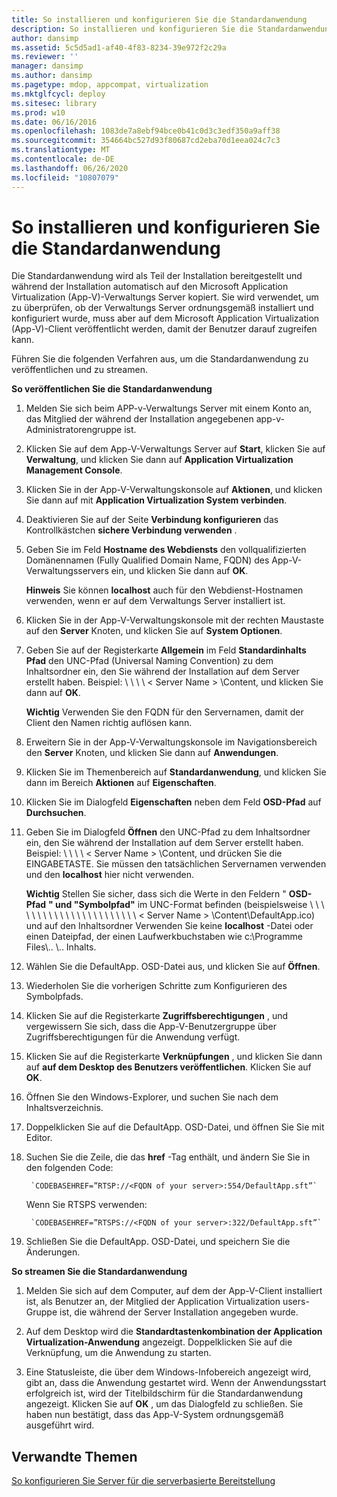 ```yaml
---
title: So installieren und konfigurieren Sie die Standardanwendung
description: So installieren und konfigurieren Sie die Standardanwendung
author: dansimp
ms.assetid: 5c5d5ad1-af40-4f83-8234-39e972f2c29a
ms.reviewer: ''
manager: dansimp
ms.author: dansimp
ms.pagetype: mdop, appcompat, virtualization
ms.mktglfcycl: deploy
ms.sitesec: library
ms.prod: w10
ms.date: 06/16/2016
ms.openlocfilehash: 1083de7a8ebf94bce0b41c0d3c3edf350a9aff38
ms.sourcegitcommit: 354664bc527d93f80687cd2eba70d1eea024c7c3
ms.translationtype: MT
ms.contentlocale: de-DE
ms.lasthandoff: 06/26/2020
ms.locfileid: "10807079"
---
```

# So installieren und konfigurieren Sie die Standardanwendung


Die Standardanwendung wird als Teil der Installation bereitgestellt und während der Installation automatisch auf den Microsoft Application Virtualization (App-V)-Verwaltungs Server kopiert. Sie wird verwendet, um zu überprüfen, ob der Verwaltungs Server ordnungsgemäß installiert und konfiguriert wurde, muss aber auf dem Microsoft Application Virtualization (App-V)-Client veröffentlicht werden, damit der Benutzer darauf zugreifen kann.

Führen Sie die folgenden Verfahren aus, um die Standardanwendung zu veröffentlichen und zu streamen.

**So veröffentlichen Sie die Standardanwendung**

1.  Melden Sie sich beim APP-v-Verwaltungs Server mit einem Konto an, das Mitglied der während der Installation angegebenen app-v-Administratorengruppe ist.

2.  Klicken Sie auf dem App-V-Verwaltungs Server auf **Start**, klicken Sie auf **Verwaltung**, und klicken Sie dann auf **Application Virtualization Management Console**.

3.  Klicken Sie in der App-V-Verwaltungskonsole auf **Aktionen**, und klicken Sie dann auf mit **Application Virtualization System verbinden**.

4.  Deaktivieren Sie auf der Seite **Verbindung konfigurieren** das Kontrollkästchen **sichere Verbindung verwenden** .

5.  Geben Sie im Feld **Hostname des Webdiensts** den vollqualifizierten Domänennamen (Fully Qualified Domain Name, FQDN) des App-V-Verwaltungsservers ein, und klicken Sie dann auf **OK**.

    **Hinweis**  Sie können **localhost** auch für den Webdienst-Hostnamen verwenden, wenn er auf dem Verwaltungs Server installiert ist.

     

6.  Klicken Sie in der App-V-Verwaltungskonsole mit der rechten Maustaste auf den **Server** Knoten, und klicken Sie auf **System Optionen**.

7.  Geben Sie auf der Registerkarte **Allgemein** im Feld **Standardinhalts Pfad** den UNC-Pfad (Universal Naming Convention) zu dem Inhaltsordner ein, den Sie während der Installation auf dem Server erstellt haben. Beispiel: \ \ \ \ &lt; Server Name &gt; \\Content, und klicken Sie dann auf **OK**.

    **Wichtig**  Verwenden Sie den FQDN für den Servernamen, damit der Client den Namen richtig auflösen kann.

     

8.  Erweitern Sie in der App-V-Verwaltungskonsole im Navigationsbereich den **Server** Knoten, und klicken Sie dann auf **Anwendungen**.

9.  Klicken Sie im Themenbereich auf **Standardanwendung**, und klicken Sie dann im Bereich **Aktionen** auf **Eigenschaften**.

10. Klicken Sie im Dialogfeld **Eigenschaften** neben dem Feld **OSD-Pfad** auf **Durchsuchen**.

11. Geben Sie im Dialogfeld **Öffnen** den UNC-Pfad zu dem Inhaltsordner ein, den Sie während der Installation auf dem Server erstellt haben. Beispiel: \ \ \ \ &lt; Server Name &gt; \\Content, und drücken Sie die EINGABETASTE. Sie müssen den tatsächlichen Servernamen verwenden und den **localhost** hier nicht verwenden.

    **Wichtig**  Stellen Sie sicher, dass sich die Werte in den Feldern " **OSD-Pfad** **" und "Symbolpfad"** im UNC-Format befinden (beispielsweise \ \ \ \ \ \ \ \ \ \ \ \ \ \ \ \ \ \ \ \ \ \ \ &lt; Server Name &gt; \\Content\\DefaultApp.ico) und auf den Inhaltsordner Verwenden Sie keine **localhost** -Datei oder einen Dateipfad, der einen Laufwerkbuchstaben wie c:\\Programme Files\\.. \\.. Inhalts.

     

12. Wählen Sie die DefaultApp. OSD-Datei aus, und klicken Sie auf **Öffnen**.

13. Wiederholen Sie die vorherigen Schritte zum Konfigurieren des Symbolpfads.

14. Klicken Sie auf die Registerkarte **Zugriffsberechtigungen** , und vergewissern Sie sich, dass die App-V-Benutzergruppe über Zugriffsberechtigungen für die Anwendung verfügt.

15. Klicken Sie auf die Registerkarte **Verknüpfungen** , und klicken Sie dann auf **auf dem Desktop des Benutzers veröffentlichen**. Klicken Sie auf **OK**.

16. Öffnen Sie den Windows-Explorer, und suchen Sie nach dem Inhaltsverzeichnis.

17. Doppelklicken Sie auf die DefaultApp. OSD-Datei, und öffnen Sie Sie mit Editor.

18. Suchen Sie die Zeile, die das **href** -Tag enthält, und ändern Sie Sie in den folgenden Code:

         `CODEBASEHREF=”RTSP://<FQDN of your server>:554/DefaultApp.sft”`

    Wenn Sie RTSPS verwenden:

         `CODEBASEHREF=”RTSPS://<FQDN of your server>:322/DefaultApp.sft”`

19. Schließen Sie die DefaultApp. OSD-Datei, und speichern Sie die Änderungen.

**So streamen Sie die Standardanwendung**

1.  Melden Sie sich auf dem Computer, auf dem der App-V-Client installiert ist, als Benutzer an, der Mitglied der Application Virtualization users-Gruppe ist, die während der Server Installation angegeben wurde.

2.  Auf dem Desktop wird die **Standardtastenkombination der Application Virtualization-Anwendung** angezeigt. Doppelklicken Sie auf die Verknüpfung, um die Anwendung zu starten.

3.  Eine Statusleiste, die über dem Windows-Infobereich angezeigt wird, gibt an, dass die Anwendung gestartet wird. Wenn der Anwendungsstart erfolgreich ist, wird der Titelbildschirm für die Standardanwendung angezeigt. Klicken Sie auf **OK** , um das Dialogfeld zu schließen. Sie haben nun bestätigt, dass das App-V-System ordnungsgemäß ausgeführt wird.

## Verwandte Themen


[So konfigurieren Sie Server für die serverbasierte Bereitstellung](how-to-configure-servers-for-server-based-deployment.md)

 

 





